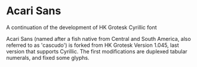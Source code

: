 # Acari Sans
A continuation of the development of HK Grotesk Cyrillic font

Acari Sans (named after a fish native from Central and South America, also referred to as 'cascudo')
is forked from HK Grotesk Version 1.045, last version that supports Cyrillic. The first modifications are
duplexed tabular numerals, and fixed some glyphs.

